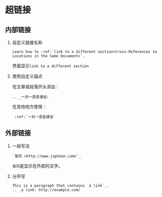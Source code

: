 # 超链接

## 内部链接

1. 自定义链接名称

   ```
   Learn how to :ref:`link to a different section<Cross-References to Locations in the Same Document>`.
   ```

   界面显示`link to a different section`

2. 使用自定义锚点

   在文章或段落开头添加：

   ```
   .. _一对一语音通话:
   ```

   在其他地方使用：

   ```
    :ref:`一对一语音通话`
   ```

## 外部链接

1. 一般写法

   ```
   `菊风 <http://www.juphoon.com>`_
   ```

   `菊风`是显示在外部的文字。

2. 分开写

   ```
   This is a paragraph that contains `a link`_.
   .. _a link: http://example.com/
   ```
   
   
   





